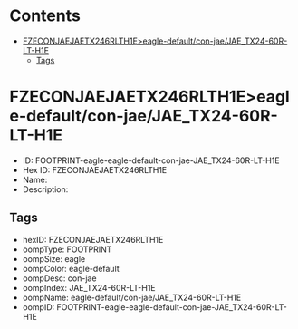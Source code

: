



Contents
========

* [FZECONJAEJAETX246RLTH1E>eagle-default/con-jae/JAE_TX24-60R-LT-H1E](#fzeconjaejaetx246rlth1eeagle-defaultcon-jaejae_tx24-60r-lt-h1e)
	* [Tags](#tags)

# FZECONJAEJAETX246RLTH1E>eagle-default/con-jae/JAE_TX24-60R-LT-H1E

- ID: FOOTPRINT-eagle-eagle-default-con-jae-JAE_TX24-60R-LT-H1E
- Hex ID: FZECONJAEJAETX246RLTH1E
- Name: 
- Description: 

## Tags

- hexID: FZECONJAEJAETX246RLTH1E
- oompType: FOOTPRINT
- oompSize: eagle
- oompColor: eagle-default
- oompDesc: con-jae
- oompIndex: JAE_TX24-60R-LT-H1E
- oompName: eagle-default/con-jae/JAE_TX24-60R-LT-H1E
- oompID: FOOTPRINT-eagle-eagle-default-con-jae-JAE_TX24-60R-LT-H1E
